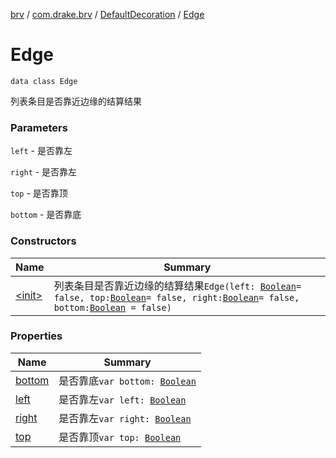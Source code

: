 [brv](../../../index.md) / [com.drake.brv](../../index.md) / [DefaultDecoration](../index.md) / [Edge](./index.md)

# Edge

`data class Edge`

列表条目是否靠近边缘的结算结果

### Parameters

`left` - 是否靠左

`right` - 是否靠左

`top` - 是否靠顶

`bottom` - 是否靠底

### Constructors

| Name | Summary |
|---|---|
| [&lt;init&gt;](-init-.md) | 列表条目是否靠近边缘的结算结果`Edge(left: `[`Boolean`](https://kotlinlang.org/api/latest/jvm/stdlib/kotlin/-boolean/index.html)` = false, top: `[`Boolean`](https://kotlinlang.org/api/latest/jvm/stdlib/kotlin/-boolean/index.html)` = false, right: `[`Boolean`](https://kotlinlang.org/api/latest/jvm/stdlib/kotlin/-boolean/index.html)` = false, bottom: `[`Boolean`](https://kotlinlang.org/api/latest/jvm/stdlib/kotlin/-boolean/index.html)` = false)` |

### Properties

| Name | Summary |
|---|---|
| [bottom](bottom.md) | 是否靠底`var bottom: `[`Boolean`](https://kotlinlang.org/api/latest/jvm/stdlib/kotlin/-boolean/index.html) |
| [left](left.md) | 是否靠左`var left: `[`Boolean`](https://kotlinlang.org/api/latest/jvm/stdlib/kotlin/-boolean/index.html) |
| [right](right.md) | 是否靠左`var right: `[`Boolean`](https://kotlinlang.org/api/latest/jvm/stdlib/kotlin/-boolean/index.html) |
| [top](top.md) | 是否靠顶`var top: `[`Boolean`](https://kotlinlang.org/api/latest/jvm/stdlib/kotlin/-boolean/index.html) |
